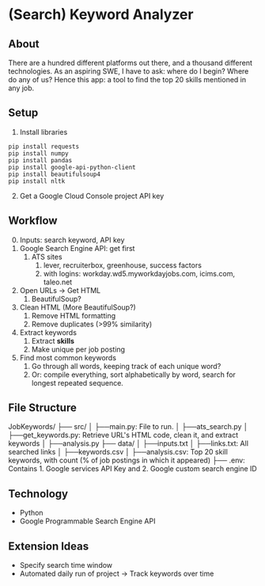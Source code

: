 # (Search) Keyword Analyzer

## About
There are a hundred different platforms out there, and a thousand different technologies. As an aspiring SWE, I have to ask: where do I begin? Where do any of us? Hence this app: a tool to find the top 20 skills mentioned in any job. 

## Setup
1. Install libraries
```
pip install requests
pip install numpy
pip install pandas
pip install google-api-python-client
pip install beautifulsoup4
pip install nltk
```
2. Get a Google Cloud Console project API key 

## Workflow
0. Inputs: search keyword, API key
1. Google Search Engine API: get first 
    1. ATS sites
        1. lever, recruiterbox, greenhouse, success factors
        2. with logins: workday.wd5.myworkdayjobs.com, icims.com, taleo.net
2. Open URLs -> Get HTML
    1. BeautifulSoup?
3. Clean HTML (More BeautifulSoup?)
    1. Remove HTML formatting
    2. Remove duplicates (>99% similarity)
4. Extract keywords
    1. Extract **skills**
    2. Make unique per job posting
5. Find most common keywords
    1. Go through all words, keeping track of each unique word?
    2. Or: compile everything, sort alphabetically by word, search for longest repeated sequence.

## File Structure
JobKeywords/
├── src/
│   ├──main.py: File to run.
│   ├──ats_search.py
│   ├──get_keywords.py: Retrieve URL's HTML code, clean it, and extract keywords
│   ├──analysis.py
├── data/
│   ├──inputs.txt
│   ├──links.txt: All searched links
│   ├──keywords.csv
│   ├──analysis.csv: Top 20 skill keywords, with count (% of job postings in which it appeared)
├── .env: Contains 1. Google services API Key and 2. Google custom search engine ID


## Technology
- Python
- Google Programmable Search Engine API

## Extension Ideas
- Specify search time window
- Automated daily run of project -> Track keywords over time
